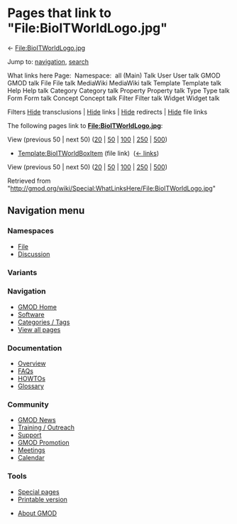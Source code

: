 <div id="mw-page-base" class="noprint">

</div>

<div id="mw-head-base" class="noprint">

</div>

<div id="content" class="mw-body" role="main">

<span id="top"></span>

<div id="mw-js-message" style="display:none;">

</div>



# <span dir="auto">Pages that link to "File:BioITWorldLogo.jpg"</span>

<div id="bodyContent">

<div id="contentSub">

←
[File:BioITWorldLogo.jpg](/wiki/File:BioITWorldLogo.jpg "File:BioITWorldLogo.jpg")

</div>

<div id="jump-to-nav" class="mw-jump">

Jump to: [navigation](#mw-navigation), [search](#p-search)

</div>

<div id="mw-content-text">

What links here Page:  Namespace:  all (Main) Talk User User talk GMOD
GMOD talk File File talk MediaWiki MediaWiki talk Template Template talk
Help Help talk Category Category talk Property Property talk Type Type
talk Form Form talk Concept Concept talk Filter Filter talk Widget
Widget talk

Filters
[Hide](/mediawiki/index.php?title=Special:WhatLinksHere/File:BioITWorldLogo.jpg&hidetrans=1 "Special:WhatLinksHere/File:BioITWorldLogo.jpg")
transclusions \|
[Hide](/mediawiki/index.php?title=Special:WhatLinksHere/File:BioITWorldLogo.jpg&hidelinks=1 "Special:WhatLinksHere/File:BioITWorldLogo.jpg")
links \|
[Hide](/mediawiki/index.php?title=Special:WhatLinksHere/File:BioITWorldLogo.jpg&hideredirs=1 "Special:WhatLinksHere/File:BioITWorldLogo.jpg")
redirects \|
[Hide](/mediawiki/index.php?title=Special:WhatLinksHere/File:BioITWorldLogo.jpg&hideimages=1 "Special:WhatLinksHere/File:BioITWorldLogo.jpg")
file links

The following pages link to
**[File:BioITWorldLogo.jpg](/wiki/File:BioITWorldLogo.jpg "File:BioITWorldLogo.jpg")**:

View (previous 50 \| next 50)
([20](/mediawiki/index.php?title=Special:WhatLinksHere/File:BioITWorldLogo.jpg&limit=20 "Special:WhatLinksHere/File:BioITWorldLogo.jpg")
\|
[50](/mediawiki/index.php?title=Special:WhatLinksHere/File:BioITWorldLogo.jpg&limit=50 "Special:WhatLinksHere/File:BioITWorldLogo.jpg")
\|
[100](/mediawiki/index.php?title=Special:WhatLinksHere/File:BioITWorldLogo.jpg&limit=100 "Special:WhatLinksHere/File:BioITWorldLogo.jpg")
\|
[250](/mediawiki/index.php?title=Special:WhatLinksHere/File:BioITWorldLogo.jpg&limit=250 "Special:WhatLinksHere/File:BioITWorldLogo.jpg")
\|
[500](/mediawiki/index.php?title=Special:WhatLinksHere/File:BioITWorldLogo.jpg&limit=500 "Special:WhatLinksHere/File:BioITWorldLogo.jpg"))

- [Template:BioITWorldBoxItem](/wiki/Template:BioITWorldBoxItem "Template:BioITWorldBoxItem")
  (file link) ‎ <span class="mw-whatlinkshere-tools">([←
  links](/mediawiki/index.php?title=Special:WhatLinksHere&target=Template%3ABioITWorldBoxItem "Special:WhatLinksHere"))</span>

View (previous 50 \| next 50)
([20](/mediawiki/index.php?title=Special:WhatLinksHere/File:BioITWorldLogo.jpg&limit=20 "Special:WhatLinksHere/File:BioITWorldLogo.jpg")
\|
[50](/mediawiki/index.php?title=Special:WhatLinksHere/File:BioITWorldLogo.jpg&limit=50 "Special:WhatLinksHere/File:BioITWorldLogo.jpg")
\|
[100](/mediawiki/index.php?title=Special:WhatLinksHere/File:BioITWorldLogo.jpg&limit=100 "Special:WhatLinksHere/File:BioITWorldLogo.jpg")
\|
[250](/mediawiki/index.php?title=Special:WhatLinksHere/File:BioITWorldLogo.jpg&limit=250 "Special:WhatLinksHere/File:BioITWorldLogo.jpg")
\|
[500](/mediawiki/index.php?title=Special:WhatLinksHere/File:BioITWorldLogo.jpg&limit=500 "Special:WhatLinksHere/File:BioITWorldLogo.jpg"))

</div>

<div class="printfooter">

Retrieved from
"<http://gmod.org/wiki/Special:WhatLinksHere/File:BioITWorldLogo.jpg>"

</div>

<div id="catlinks" class="catlinks catlinks-allhidden">

</div>

<div class="visualClear">

</div>

</div>

</div>

<div id="mw-navigation">

## Navigation menu

<div id="mw-head">



<div id="left-navigation">

<div id="p-namespaces" class="vectorTabs" role="navigation"
aria-labelledby="p-namespaces-label">

### Namespaces

- <span id="ca-nstab-image"><a href="/wiki/File:BioITWorldLogo.jpg" accesskey="c"
  title="View the file page [c]">File</a></span>
- <span id="ca-talk"><a
  href="/mediawiki/index.php?title=File_talk:BioITWorldLogo.jpg&amp;action=edit&amp;redlink=1"
  accesskey="t"
  title="Discussion about the content page [t]">Discussion</a></span>

</div>

<div id="p-variants" class="vectorMenu emptyPortlet" role="navigation"
aria-labelledby="p-variants-label">

### 

### Variants[](#)

<div class="menu">

</div>

</div>

</div>

<div id="right-navigation">





</div>



</div>

</div>

</div>

<div id="mw-panel">

<div id="p-logo" role="banner">

<a href="/wiki/Main_Page"
style="background-image: url(http://gmod.org/images/GMOD-cogs.png);"
title="Visit the main page"></a>

</div>

<div id="p-Navigation" class="portal" role="navigation"
aria-labelledby="p-Navigation-label">

### Navigation

<div class="body">

- <span id="n-GMOD-Home">[GMOD Home](/wiki/Main_Page)</span>
- <span id="n-Software">[Software](/wiki/GMOD_Components)</span>
- <span id="n-Categories-.2F-Tags">[Categories /
  Tags](/wiki/Categories)</span>
- <span id="n-View-all-pages">[View all
  pages](/wiki/Special:AllPages)</span>

</div>

</div>

<div id="p-Documentation" class="portal" role="navigation"
aria-labelledby="p-Documentation-label">

### Documentation

<div class="body">

- <span id="n-Overview">[Overview](/wiki/Overview)</span>
- <span id="n-FAQs">[FAQs](/wiki/Category:FAQ)</span>
- <span id="n-HOWTOs">[HOWTOs](/wiki/Category:HOWTO)</span>
- <span id="n-Glossary">[Glossary](/wiki/Glossary)</span>

</div>

</div>

<div id="p-Community" class="portal" role="navigation"
aria-labelledby="p-Community-label">

### Community

<div class="body">

- <span id="n-GMOD-News">[GMOD News](/wiki/GMOD_News)</span>
- <span id="n-Training-.2F-Outreach">[Training /
  Outreach](/wiki/Training_and_Outreach)</span>
- <span id="n-Support">[Support](/wiki/Support)</span>
- <span id="n-GMOD-Promotion">[GMOD
  Promotion](/wiki/GMOD_Promotion)</span>
- <span id="n-Meetings">[Meetings](/wiki/Meetings)</span>
- <span id="n-Calendar">[Calendar](/wiki/Calendar)</span>

</div>

</div>

<div id="p-tb" class="portal" role="navigation"
aria-labelledby="p-tb-label">

### Tools

<div class="body">

- <span id="t-specialpages"><a href="/wiki/Special:SpecialPages" accesskey="q"
  title="A list of all special pages [q]">Special pages</a></span>
- <span id="t-print"><a
  href="/mediawiki/index.php?title=Special:WhatLinksHere/File:BioITWorldLogo.jpg&amp;printable=yes"
  rel="alternate" accesskey="p"
  title="Printable version of this page [p]">Printable version</a></span>

</div>

</div>

</div>

</div>

<div id="footer" role="contentinfo">

- <span id="footer-places-about">[About
  GMOD](/wiki/GMOD:About "GMOD:About")</span>

<!-- -->






</div>
